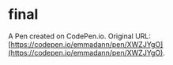 # final

A Pen created on CodePen.io. Original URL: [https://codepen.io/emmadann/pen/XWZJYgO](https://codepen.io/emmadann/pen/XWZJYgO).

